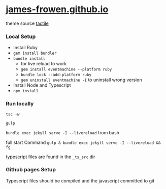 # [james-frowen.github.io](https://james-frowen.github.io)

theme source [tactile](https://github.com/pages-themes/tactile)


### Local Setup

- Install Ruby
- `gem install bundler`
- `bundle install`
  - for live reload to work
  - `gem install eventmachine --platform ruby`
  - `bundle lock --add-platform ruby`
  - `gem uninstall eventmachine -I` to uninstall wrong version
- Install Node and Typescript
- `npm install`

### Run locally

`tsc -w`

`gulp`

`bundle exec jekyll serve -I --livereload` from bash

full start Command
`gulp & bundle exec jekyll serve -I --livereload && fg`


typescript files are found in the `_ts_src` dir


### Github pages Setup

Typescript files should be compiled and the javascript committed to git
